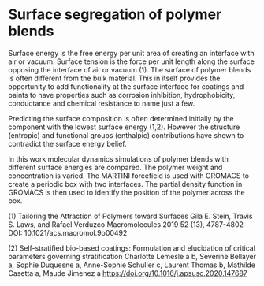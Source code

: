 # Surface segregation of polymer blends

Surface energy is the free energy per unit area of creating an interface with air or vacuum. Surface tension is the force per unit length along the surface opposing the interface of air or vacuum (1). The surface of polymer blends is often different from the bulk material. This in itself provides the opportunity to add functionality at the surface interface for coatings and paints to have properties such as corrosion inhibition, hydrophobicity, conductance and chemical resistance to name just a few.     

Predicting the surface composition is often determined initially by the component with the lowest surface energy (1,2). However the structure (entropic) and functional groups (enthalpic) contributions have shown to contradict the surface energy belief.

In this work molecular dynamics simulations of polymer blends with different surface energies are compared.  The polymer weight and concentration is varied.  The MARTINI forcefield is used with GROMACS to create a periodic box with two interfaces.  The partial density function in GROMACS is then used to identify the position of the polymer across the box. 

(1) Tailoring the Attraction of Polymers toward Surfaces
Gila E. Stein, Travis S. Laws, and Rafael Verduzco
Macromolecules 2019 52 (13), 4787-4802
DOI: 10.1021/acs.macromol.9b00492

(2) Self-stratified bio-based coatings: Formulation and elucidation of critical parameters governing stratification
Charlotte Lemesle a b, Séverine Bellayer a, Sophie Duquesne a, Anne-Sophie Schuller c, Laurent Thomas b, Mathilde Casetta a, Maude Jimenez a
https://doi.org/10.1016/j.apsusc.2020.147687
